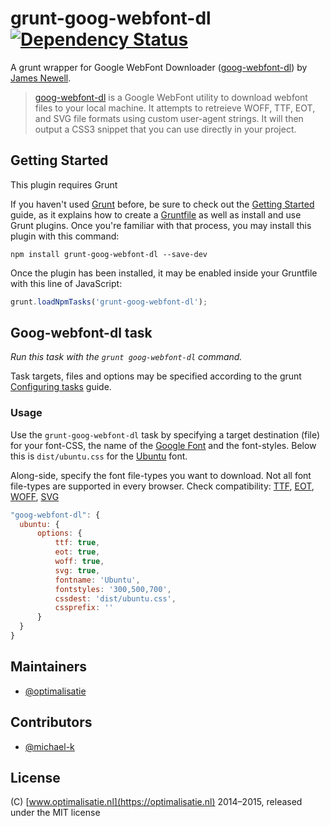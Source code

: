 grunt-goog-webfont-dl [![Dependency Status](https://david-dm.org/optimalisatie/grunt-goog-webfont-dl.svg)](https://david-dm.org/optimalisatie/grunt-goog-webfont-dl)
=====================

A grunt wrapper for Google WebFont Downloader ([goog-webfont-dl](https://github.com/jrnewell/goog-webfont-dl)) by [James Newell](https://github.com/jrnewell).

> [goog-webfont-dl](https://github.com/jrnewell/goog-webfont-dl) is a Google WebFont utility to download webfont files to your local machine. It attempts to retreieve WOFF, TTF, EOT, and SVG file formats using custom user-agent strings. It will then output a CSS3 snippet that you can use directly in your project.

## Getting Started

This plugin requires Grunt

If you haven't used [Grunt](http://gruntjs.com/) before, be sure to check out the
[Getting Started](http://gruntjs.com/getting-started) guide, as it explains how to create
a [Gruntfile](http://gruntjs.com/sample-gruntfile) as well as install and use Grunt plugins.
Once you're familiar with that process, you may install this plugin with this command:

```shell
npm install grunt-goog-webfont-dl --save-dev
```

Once the plugin has been installed, it may be enabled inside your Gruntfile with this line of JavaScript:

```js
grunt.loadNpmTasks('grunt-goog-webfont-dl');
```

## Goog-webfont-dl task

_Run this task with the `grunt goog-webfont-dl` command._

Task targets, files and options may be specified according to the grunt [Configuring tasks](http://gruntjs.com/configuring-tasks) guide.


### Usage

Use the `grunt-goog-webfont-dl` task by specifying a target destination (file) for your font-CSS, the name of the [Google Font](https://www.google.com/fonts/) and the font-styles.
Below this is `dist/ubuntu.css` for the [Ubuntu](https://www.google.com/fonts/specimen/Ubuntu) font.

Along-side, specify the font file-types you want to download. Not all font file-types are supported in every browser. Check compatibility: [TTF](http://caniuse.com/#feat=ttf), [EOT](http://caniuse.com/#search=eot), [WOFF](http://caniuse.com/#search=woff), [SVG](http://caniuse.com/#search=svg) 

```js
"goog-webfont-dl": {
  ubuntu: {
      options: {
          ttf: true,
          eot: true,
          woff: true,
          svg: true,
          fontname: 'Ubuntu',
          fontstyles: '300,500,700',
          cssdest: 'dist/ubuntu.css',
          cssprefix: ''
      }
  }
}
```

## Maintainers

* [@optimalisatie](https://github.com/optimalisatie)
 
## Contributors

* [@michael-k](https://github.com/michael-k)

## License

(C) [www.optimalisatie.nl](https://optimalisatie.nl) 2014–2015, released under the MIT license
